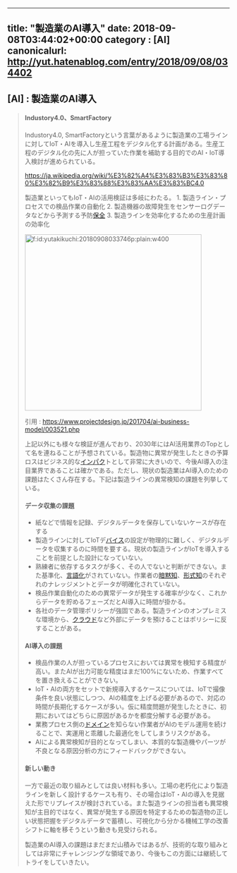 
---
title: "製造業のAI導入"
date: 2018-09-08T03:44:02+00:00
category : [AI]
canonicalurl: http://yut.hatenablog.com/entry/2018/09/08/034402
---

## [AI] : 製造業のAI導入

<blockquote><h4>Industory4.0、SmartFactory</h4>

<p>Industory4.0, SmartFactoryという言葉があるように製造業の工場ラインに対してIoT・AIを導入し生産工程をデジタル化する計画がある。生産工程のデジタル化の先に人が担っていた作業を補助する目的でのAI・IoT導入検討が進められている。</p>

<p><a href="https://ja.wikipedia.org/wiki/%E3%82%A4%E3%83%B3%E3%83%80%E3%82%B9%E3%83%88%E3%83%AA%E3%83%BC4.0">https://ja.wikipedia.org/wiki/%E3%82%A4%E3%83%B3%E3%83%80%E3%82%B9%E3%83%88%E3%83%AA%E3%83%BC4.0</a></p>

<p>製造業といってもIoT・AIの活用検証は多岐にわたる。
1. 製造ライン・プロセスでの検品作業の自動化
2. 製造機器の故障発生をセンサーログデータなどから予測する予防<a class="keyword" href="http://d.hatena.ne.jp/keyword/%CA%DD%C1%B4">保全</a>
3. 製造ラインを効率化するための生産計画の効率化</p>

<p><span itemscope itemtype="http://schema.org/Photograph"><img src="https://cdn-ak.f.st-hatena.com/images/fotolife/y/yutakikuchi/20180908/20180908033746.png" alt="f:id:yutakikuchi:20180908033746p:plain:w400" title="f:id:yutakikuchi:20180908033746p:plain:w400" class="hatena-fotolife" style="width:400px" itemprop="image"></span></p>

<p>引用 : <a href="https://www.projectdesign.jp/201704/ai-business-model/003521.php">https://www.projectdesign.jp/201704/ai-business-model/003521.php</a></p>

<p>上記以外にも様々な検証が進んでおり、2030年にはAI活用業界のTopとして名を連ねることが予想されている。製造物に異常が発生したときの予算ロスはビジネス的な<a class="keyword" href="http://d.hatena.ne.jp/keyword/%A5%A4%A5%F3%A5%D1%A5%AF">インパク</a>トとして非常に大きいので、今後AI導入の注目業界であることは確かである。ただし、現状の製造業はAI導入のための課題はたくさん存在する。下記は製造ラインの異常検知の課題を列挙している。</p>

<h4>データ収集の課題</h4>

<ul>
<li>紙などで情報を記録、デジタルデータを保存していないケースが存在する</li>
<li>製造ラインに対してIoTデ<a class="keyword" href="http://d.hatena.ne.jp/keyword/%A5%D0%A5%A4%A5%B9">バイス</a>の設定が物理的に難しく、デジタルデータを収集するのに時間を要する。現状の製造ラインがIoTを導入することを前提とした設計になっていない。</li>
<li>熟練者に依存するタスクが多く、その人でないと判断ができない。また基準化、<a class="keyword" href="http://d.hatena.ne.jp/keyword/%B8%C0%B8%EC%B2%BD">言語化</a>がされていない。作業者の<a class="keyword" href="http://d.hatena.ne.jp/keyword/%B0%C5%CC%DB%C3%CE">暗黙知</a>、<a class="keyword" href="http://d.hatena.ne.jp/keyword/%B7%C1%BC%B0%C3%CE">形式知</a>のそれぞれのナレッジメントとデータが明確化されていない。</li>
<li>検品作業自動化のための異常データが発生する確率が少なく、これからデータを貯めるフェーズだとAI導入に時間が掛かる。</li>
<li>各社のデータ管理ポリシーが強固である。製造ラインのオンプレミスな環境から、<a class="keyword" href="http://d.hatena.ne.jp/keyword/%A5%AF%A5%E9%A5%A6%A5%C9">クラウド</a>など外部にデータを預けることはポリシーに反することがある。</li>
</ul>


<h4>AI導入の課題</h4>

<ul>
<li>検品作業の人が担っているプロセスにおいては異常を検知する精度が高い。またAIが出力可能な精度はまだ100%にないため、作業すべてを置き換えることができない。</li>
<li>IoT・AIの両方をセットで新規導入するケースについては、IoTで撮像条件を良い状態にしつつ、AIの精度を上げる必要があるので、対応の時間が長期化するケースが多い。仮に精度問題が発生したときに、初期においてはどちらに原因があるかを都度分解する必要がある。</li>
<li>業務プロセス側の<a class="keyword" href="http://d.hatena.ne.jp/keyword/%A5%C9%A5%E1%A5%A4%A5%F3">ドメイン</a>を知らない作業者がAIのモデル運用を続けることで、実運用と乖離した最適化をしてしまうリスクがある。</li>
<li>AIによる異常検知が目的となってしまい、本質的な製造機やパーツが不良となる原因分析の方にフィードバックができない。</li>
</ul>


<h4>新しい動き</h4>

<p>一方で最近の取り組みとしては良い材料も多い。工場の老朽化により製造ラインを新しく設計するケースも有り、その場合はIoT・AIの導入を見据えた形でリプレイスが検討されている。また製造ラインの担当者も異常検知が主目的ではなく、異常が発生する原因を特定するための製造物の正しい状態把握をデジタルデータで蓄積し、可視化から分かる機械工学の改善シフトに軸を移そうという動きも見受けられる。</p>

<p>製造業のAI導入の課題はまだまだ山積みではあるが、技術的な取り組みとしては非常にチャレンジングな領域であり、今後もこの方面には継続してトライをしていきたい。</p></blockquote>



